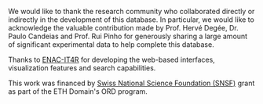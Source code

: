 We would like to thank the research community who collaborated directly or indirectly in the development of this database. In particular, we would like to acknowledge the valuable contribution made by Prof. Hervé Degée, Dr. Paulo Candeias and Prof. Rui Pinho for generously sharing a large amount of significant experimental data to help complete this database.

Thanks to [ENAC-IT4R](https://www.epfl.ch/schools/enac/about/data-at-enac/enac-it4research/) for developing the web-based interfaces, visualization features and search capabilities.

This work was financed by [Swiss National Science Foundation (SNSF)](https://www.snf.ch/) grant as part of the ETH Domain's ORD program.
